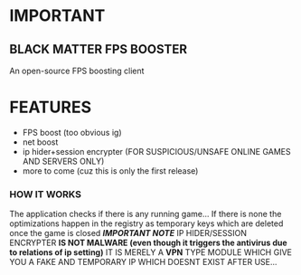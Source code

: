 # IMPORTANT #

## BLACK MATTER FPS BOOSTER ##
An open-source FPS boosting client

# FEATURES
* FPS boost (too obvious ig)
* net boost
* ip hider+session encrypter (FOR SUSPICIOUS/UNSAFE ONLINE GAMES AND SERVERS ONLY)
* more to come (cuz this is only the first release)

### HOW IT WORKS ###
The application checks if there is any running game...
If there is none the optimizations happen in the registry as temporary keys which are deleted once the game is closed
___IMPORTANT NOTE___
IP HIDER/SESSION ENCRYPTER **IS NOT MALWARE (even though it triggers the antivirus due to relations of ip setting)** IT IS MERELY A **VPN** TYPE MODULE WHICH GIVE YOU A FAKE AND TEMPORARY IP WHICH DOESNT EXIST AFTER USE...
